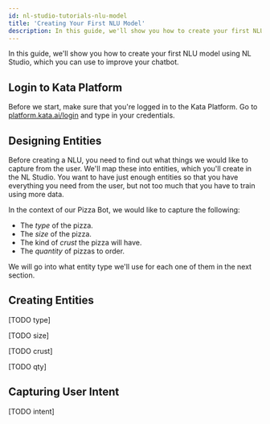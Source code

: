 ```yaml
---
id: nl-studio-tutorials-nlu-model
title: 'Creating Your First NLU Model'
description: In this guide, we'll show you how to create your first NLU model using NL Studio, which you can use to improve your chatbot.
---
```


In this guide, we'll show you how to create your first NLU model using NL Studio, which you can use to improve your chatbot.

## Login to Kata Platform

Before we start, make sure that you're logged in to the Kata Platform. Go to [platform.kata.ai/login](https://platform.kata.ai/login) and type in your credentials.

## Designing Entities

Before creating a NLU, you need to find out what things we would like to capture from the user. We'll map these into entities, which you'll create in the NL Studio. You want to have just enough entities so that you have everything you need from the user, but not too much that you have to train using more data.

In the context of our Pizza Bot, we would like to capture the following:

- The _type_ of the pizza.
- The _size_ of the pizza.
- The kind of _crust_ the pizza will have.
- The _quantity_ of pizzas to order.

We will go into what entity type we'll use for each one of them in the next section.

## Creating Entities

[TODO type]

[TODO size]

[TODO crust]

[TODO qty]

## Capturing User Intent

[TODO intent]
